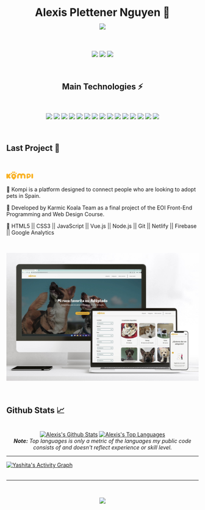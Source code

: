 <h1 align="center">
  Alexis Plettener Nguyen 👋
  <br/>
  <a href="#"><img align="center" src="https://readme-typing-svg.herokuapp.com?font=Bitter&color=a110e3&background=0D1117&center=true&vCenter=true&lines=Frontend+Developer+(JS+%26+Vue.Js);Cloud+Administrator+(Azure)" style="max-width: 100%;"></a>
</h1>

<br/>

<p align="center">
  <a href="https://www.linkedin.com/in/alexis-plettener-nguyen/" target="_blank"><img src="https://img.shields.io/badge/-LinkedIn-0D1117?style=for-the-badge&logo=linkedin&logoColor=a110e3"></a>
  <a href="https://www.facebook.com/alexisplettenern/" target="_blank"><img src="https://img.shields.io/badge/Facebook-0D1117?style=for-the-badge&logo=facebook&logoColor=a110e3"></a>
  <a href="https://www.instagram.com/alexxispn" target="_blank"><img src="https://img.shields.io/badge/-Instagram-0D1117?style=for-the-badge&logo=instagram&logoColor=a110e3"></a>
</p>


<br/>

<h2 align="center">Main Technologies ⚡</h2>

<br/>

<p align="center">
  <a href="#"><img src="https://img.shields.io/badge/-Linux-a110e3?stylestyle=for-the-badge&logo=linux&logoColor=0D1117&"></a>
  <a href="#"><img src="https://img.shields.io/badge/-JavaScript-a110e3?stylestyle=for-the-badge&logo=javascript&logoColor=0D1117"></a>
  <a href="#"><img src="https://img.shields.io/badge/-Vue.js-a110e3?stylestyle=for-the-badge&logo=vue.js&logoColor=0D1117"></a>
  <a href="#"><img src="https://img.shields.io/badge/-HTML5-a110e3?stylestyle=for-the-badge&logo=html5&logoColor=0D1117"></a>
  <a href="#"><img src="https://img.shields.io/badge/-CSS3-a110e3?stylestyle=for-the-badge&logo=css3&logoColor=0D1117"></a>
  <a href="#"><img src="https://img.shields.io/badge/-Nodejs-a110e3?stylestyle=for-the-badge&logo=Node.js&logoColor=0D1117"></a>
  <a href="#"><img src="https://img.shields.io/badge/-Python-a110e3?stylestyle=for-the-badge&logo=Python&logoColor=0D1117"></a>
  <a href="#"><img src="https://img.shields.io/badge/Bash%20-%23a110e3.svg?stylestyle=for-the-badge&logo=gnu-bash&logoColor=0D1117"></a>
  <a href="#"><img src="https://img.shields.io/badge/-Git-a110e3?stylestyle=for-the-badge&logo=git&logoColor=0D1117"></a>
  <a href="#"><img src="https://img.shields.io/badge/Microsoft%20Azure-a110e3?stylestyle=for-the-badge&logo=microsoft-azure&logoColor=0D1117"></a>
  <a href="#"><img src="https://img.shields.io/badge/-GitHub-a110e3?stylestyle=for-the-badge&logo=github&logoColor=0D1117"></a>
  <a href="#"><img src="https://img.shields.io/badge/-Vim-a110e3?stylestyle=for-the-badge&logo=vim&logoColor=0D1117"></a>
  <a href="#"><img src="https://img.shields.io/badge/-Google%20Cloud-a110e3?stylestyle=for-the-badge&logo=Google%20Cloud&logoColor=0D1117"></a>
  <a href="#"><img src="https://img.shields.io/badge/-Google%20Analytics-a110e3?stylestyle=for-the-badge&logo=Google%20Analytics&logoColor=0D1117"></a>
  <a href="#"><img src="https://img.shields.io/badge/-Firebase-a110e3?stylestyle=for-the-badge&logo=Firebase&logoColor=0D1117"></a>

</p>

<br/>

<h2>Last Project 👾</h2>

<br />

<p><a href="https://www.adoptaunkompi.com" target="_blank"><img src="./src/version_primario_logo.svg" width="70px"></a></p>


🔸 Kompi is a platform designed to connect people who are looking to adopt pets in Spain.

🔸 Developed by Karmic Koala Team as a final project of the EOI Front-End Programming and Web Design Course.

🔸 HTML5 || CSS3 || JavaScript || Vue.js || Node.js || Git || Netlify || Firebase || Google Analytics


<br />

<p>
  <a href="https://www.adoptaunkompi.com" target="_blank"><img src="./src/Web_kompi.jpg"></a>
</p>

<br/>

<h2>Github Stats 📈</h2>

<br/>

<div>

  <div align="center">
    <a href="#"><img alt="Alexis's Github Stats" src="https://github-readme-stats.vercel.app/api?username=alexxispn&show_icons=true&include_all_commits=true&count_private=true&theme=react&hide_border=true&bg_color=0D1117&title_color=a110e3&icon_color=a110e3" height="200"/></a>
    <a href="#"><img alt="Alexis's Top Languages" src="https://github-readme-stats.vercel.app/api/top-langs/?username=alexxispn&langs_count=10&layout=compact&theme=react&hide_border=true&bg_color=0D1117&title_color=a110e3&icon_color=a110e3" height="200"/></a>
    <br/>
    <i><b>Note:</b> Top languages is only a metric of the languages my public code consists of and doesn't reflect experience or skill level. </i>
  </div>

  <hr/>

  <div>
    <a href="#"><img alt="Yashita's Activity Graph" src="https://activity-graph.herokuapp.com/graph?username=alexxispn&custom_title=Alexis%20Plettener%20Nguyen's%20Contribution%20Graph&bg_color=0D1117&color=a110e3&line=FFFFFF&point=a110e3&hide_border=true" /></a>
  </div>
</div>

<br/>

<hr/>

<br/>

<p align="center">
  <a href="#"><img src="https://readme-typing-svg.herokuapp.com?font=Bitter&duration=3000&color=a110e3&background=0D1117&center=true&vCenter=true&lines=Thank+you!"></a>
</p>
